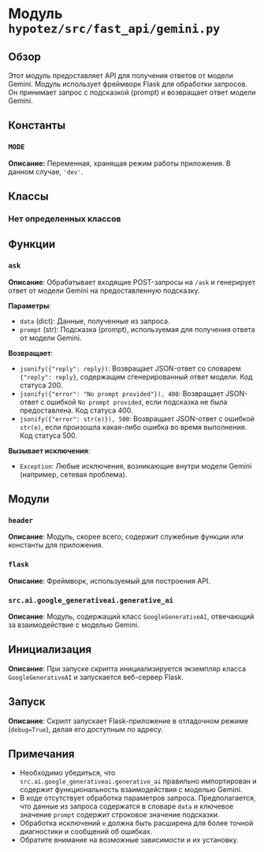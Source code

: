 # Модуль `hypotez/src/fast_api/gemini.py`

## Обзор

Этот модуль предоставляет API для получения ответов от модели Gemini. Модуль использует фреймворк Flask для обработки запросов.  Он принимает запрос с подсказкой (prompt) и возвращает ответ модели Gemini.

## Константы

### `MODE`

**Описание:**  Переменная, хранящая режим работы приложения.  В данном случае, `'dev'`.


## Классы

### Нет определенных классов


## Функции

### `ask`

**Описание**: Обрабатывает входящие POST-запросы на `/ask` и генерирует ответ от модели Gemini на предоставленную подсказку.

**Параметры**:
- `data` (dict): Данные, полученные из запроса.
- `prompt` (str): Подсказка (prompt), используемая для получения ответа от модели Gemini. 

**Возвращает**:
- `jsonify({"reply": reply})`: Возвращает JSON-ответ со словарем `{"reply": reply}`, содержащим сгенерированный ответ модели. Код статуса 200.
- `jsonify({"error": "No prompt provided"}), 400`: Возвращает JSON-ответ с ошибкой `No prompt provided`, если подсказка не была предоставлена. Код статуса 400.
- `jsonify({"error": str(e)}), 500`: Возвращает JSON-ответ с ошибкой `str(e)`, если произошла какая-либо ошибка во время выполнения. Код статуса 500.


**Вызывает исключения**:
- `Exception`: Любые исключения, возникающие внутри модели Gemini (например, сетевая проблема).


## Модули

### `header`

**Описание**:  Модуль, скорее всего, содержит служебные функции или константы для приложения.


### `flask`

**Описание**: Фреймворк, используемый для построения API.


### `src.ai.google_generativeai.generative_ai`

**Описание**: Модуль, содержащий класс `GoogleGenerativeAI`, отвечающий за взаимодействие с моделью Gemini.


## Инициализация

**Описание**: При запуске скрипта инициализируется экземпляр класса `GoogleGenerativeAI` и запускается веб-сервер Flask.



## Запуск

**Описание**: Скрипт запускает Flask-приложение в отладочном режиме (`debug=True`), делая его доступным по адресу.


## Примечания

- Необходимо убедиться, что `src.ai.google_generativeai.generative_ai` правильно импортирован и содержит функциональность взаимодействия с моделью Gemini.
-  В коде отсутствует обработка параметров запроса.  Предполагается, что данные из запроса содержатся в словаре `data` и ключевое значение `prompt` содержит строковое значение подсказки.
-  Обработка исключений `e` должна быть расширена для более точной диагностики и сообщений об ошибках.
-  Обратите внимание на возможные зависимости и их установку.